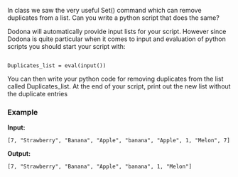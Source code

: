 In class we saw the very useful Set() command which can remove duplicates from a list. Can you write a python script  that does the same? 


Dodona will automatically provide input lists for your script. However since Dodona is quite particular when it comes to input and evaluation of python scripts you should start your script with:


<pre><code>
Duplicates_list = eval(input())
</code></pre>

You can then write your python code for removing duplicates from the list called Duplicates_list. At the end of your script, print out the new list without the duplicate entries

### Example

**Input:**

    [7, "Strawberry", "Banana", "Apple", "banana", "Apple", 1, "Melon", 7]

**Output:**

    [7, "Strawberry", "Banana", "Apple", "banana", 1, "Melon"]



